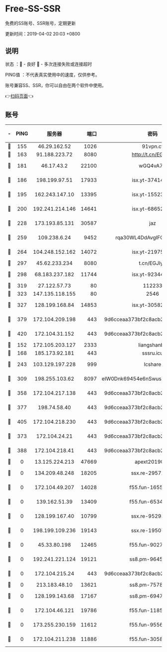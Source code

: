 # Free-SS-SSR

免费的SS账号、SSR账号，定期更新

更新时间：2019-04-02 20:03 +0800

## 说明

状态     ：🙂 - 良好 🙁 - 多次连接失败或连接超时

PING值   ：不代表真实使用中的速度，仅供参考。

账号兼容SS、SSR，你可以自由在两个软件中使用。

👉[扫码页面](https://liesauer.github.io/Free-SS-SSR/)👈

## 账号

|-|PING|服务器|端口|密码|加密方式|区域|
|:----:|:----:|:-----:|-----:|:----:|:----:|:----:|
|🙂|155|46.29.162.52|1026|91vpn.cf|rc4-md5|RU|
|🙂|163|91.188.223.72|8080|http://t.cn/EGJIyrl|rc4-md5|RU|
|🙂|181|46.17.43.2|22100|wGQ4vA7D|aes-256-gcm|RU|
|🙂|186|198.199.97.51|17933|isx.yt-37414659|aes-256-cfb|US|
|🙂|195|162.243.147.10|13395|isx.yt-15523512|aes-256-cfb|US|
|🙂|200|192.241.214.146|14641|isx.yt-68652544|aes-256-cfb|US|
|🙂|228|173.193.85.131|30587|jaz|aes-256-cfb|US|
|🙂|259|109.238.6.24|9452|rqa30WL4DdAvgIFG6Fs3znzTa|aes-256-cfb|FR|
|🙂|264|104.248.152.162|14072|isx.yt-21975141|aes-256-cfb|SG|
|🙂|297|45.62.233.234|8080|t.cn/EGJIyrl|rc4-md5|CA|
|🙂|298|68.183.237.182|11744|isx.yt-92344610|aes-256-cfb|SG|
|🙂|319|27.122.57.73|80|112233|chacha20|HK|
|🙂|323|147.135.118.155|80|2546|chacha20|US|
|🙂|327|128.199.168.84|14853|isx.yt-30582831|aes-256-cfb|SG|
|🙂|379|172.104.209.198|443|9d6cceaa373bf2c8acb22e60b6a58be6|aes-256-cfb|US|
|🙂|420|172.104.31.152|443|9d6cceaa373bf2c8acb22e60b6a58be6|aes-256-cfb|US|
|🙂|152|172.105.203.127|2333|liangshanbo|chacha20|JP|
|🙂|168|185.173.92.181|443|sssru.icu|rc4-md5|RU|
|🙂|243|103.129.197.228|999|lcshare|aes-256-cfb|US|
|🙂|309|198.255.103.62|8097|eIW0Dnk69454e6nSwuspv9DmS201tQ0D|aes-256-cfb|US|
|🙂|358|172.104.217.138|443|9d6cceaa373bf2c8acb22e60b6a58be6|aes-256-cfb|US|
|🙂|377|198.74.58.40|443|9d6cceaa373bf2c8acb22e60b6a58be6|aes-256-cfb|US|
|🙂|405|172.104.218.230|443|9d6cceaa373bf2c8acb22e60b6a58be6|aes-256-cfb|US|
|🙁|373|172.104.24.21|443|9d6cceaa373bf2c8acb22e60b6a58be6|aes-256-cfb|US|
|🙁|388|172.104.218.41|443|9d6cceaa373bf2c8acb22e60b6a58be6|aes-256-cfb|US|
|🙁|0|13.125.224.213|47669|apext2019001|chacha20|KR|
|🙁|0|134.209.48.248|18205|ssx.re-29572798|aes-256-cfb|US|
|🙁|0|172.104.49.207|14028|f55.fun-16558958|aes-256-cfb|SG|
|🙁|0|139.162.51.39|13409|f55.fun-65348713|aes-256-cfb|SG|
|🙁|0|128.199.167.40|10799|ssx.re-95293945|aes-256-cfb|SG|
|🙁|0|198.199.109.236|19143|ssx.re-19507417|aes-256-cfb|US|
|🙁|0|45.33.80.198|12465|f55.fun-90274563|aes-256-cfb|US|
|🙁|0|192.241.221.124|19121|ss8.pm-96452968|aes-256-cfb|US|
|🙁|0|172.104.215.24|443|9d6cceaa373bf2c8acb22e60b6a58be6|aes-256-cfb|US|
|🙁|0|213.183.48.10|13621|ss8.pm-75785844|rc4-md5|RU|
|🙁|0|128.199.143.68|17167|ss8.pm-69475230|aes-256-cfb|SG|
|🙁|0|172.104.46.121|19786|f55.fun-11854129|aes-256-cfb|SG|
|🙁|0|173.255.230.159|11612|f55.fun-95562251|aes-256-cfb|US|
|🙁|0|172.104.211.238|11886|f55.fun-30589082|aes-256-cfb|US|
